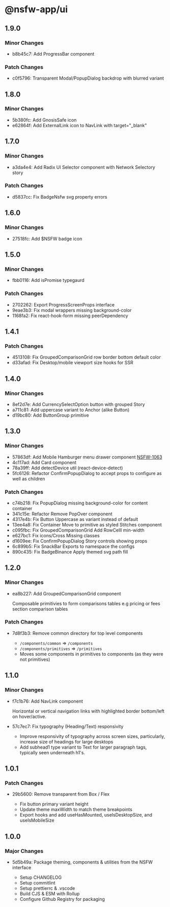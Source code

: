 # @nsfw-app/ui

## 1.9.0

### Minor Changes

- b8b45c7: Add ProgressBar component

### Patch Changes

- c0f5796: Transparent Modal/PopupDialog backdrop with blurred variant

## 1.8.0

### Minor Changes

- 5b380fc: Add GnosisSafe icon
- e62864f: Add ExternalLink icon to NavLink with target="\_blank"

## 1.7.0

### Minor Changes

- a3da4e4: Add Radix UI Selector component with Network Selectory story

### Patch Changes

- d5837cc: Fix BadgeNsfw svg property errors

## 1.6.0

### Minor Changes

- 27518fc: Add \$NSFW badge icon

## 1.5.0

### Minor Changes

- fbb0116: Add isPromise typegaurd

### Patch Changes

- 2702262: Export ProgressScreenProps interface
- 9eae3b3: Fix modal wrappers missing background-color
- 1168fa2: Fix react-hook-form missing peerDependency

## 1.4.1

### Patch Changes

- 4513108: Fix GroupedComparisonGrid row border bottom default color
- d33afad: Fix Desktop/mobile viewport size hooks for SSR

## 1.4.0

### Minor Changes

- 8ef2d7e: Add CurrencySelectOption button with grouped Story
- a711c81: Add uppercase variant to Anchor (alike Button)
- d19bc80: Add ButtonGroup primitive

## 1.3.0

### Minor Changes

- 57863df: Add Mobile Hamburger menu drawer component [NSFW-1063](#6)
- 4c117ad: Add Card component
- 78a39ff: Add detectDevice util (react-device-detect)
- 5fc6126: Refactor ConfirmPopupDialog to accept props to configure as well as children

### Patch Changes

- c74b218: Fix PopupDialog missing background-color for content container
- 341c15e: Refactor Remove PopOver component
- 4317e4b: Fix Button Uppercase as variant instead of default
- 13ee4a8: Fix Container Move to primitive as styled Stitches component
- c095fbc: Fix GroupedComparisonGrid Add RowCelll min-width
- e627bc1: Fix icons/Cross Missing classes
- d1609ee: Fix ConfirmPopupDialog Story controls showing props
- 6c899b5: Fix SnackBar Exports to namespace the configs
- 890c435: Fix BadgeBinance Apply themed svg path fill

## 1.2.0

### Minor Changes

- ea8b227: Add GroupedComparisonGrid component

  Composable primitivies to form comparisons tables e.g pricing or fees section comparison tables

### Patch Changes

- 7d8f3b3: Remove common directory for top level components

  - `/components/common` => `/components`
  - `/components/primitives` => `/primitives`
  - Moves some components in primitives to components (as they were not primitives)

## 1.1.0

### Minor Changes

- f7c1b76: Add NavLink component

  Horizontal or vertical navigation links with highlighted border bottom/left on hover/active.

- 57c7ec7: Fix typography (Heading/Text) responsivity

  - Improve responsivity of typography across screen sizes, particularly, increase size of headings for large desktops
  - Add subhead1 type variant to Text for larger paragraph tags, typically seen underneath h1's.

## 1.0.1

### Patch Changes

- 29b5600: Remove transparent from Box / Flex

  - Fix button primary variant height
  - Update theme maxWidth to match theme breakpoints
  - Export hooks and add useHasMounted, useIsDesktopSize, and useIsMobileSize

## 1.0.0

### Major Changes

- 5d5b49a: Package theming, components & utilities from the NSFW interface

  - Setup CHANGELOG
  - Setup commitlint
  - Setup prettierrc & .vscode
  - Build CJS & ESM with Rollup
  - Configure Github Registry for packaging
